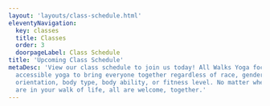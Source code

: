 ```yaml
---
layout: 'layouts/class-schedule.html'
eleventyNavigation:
  key: classes
  title: Classes
  order: 3
  doorpageLabel: Class Schedule
title: 'Upcoming Class Schedule'
metaDesc: 'View our class schedule to join us today! All Walks Yoga focuses on
  accessible yoga to bring everyone together regardless of race, gender, sexual
  orientation, body type, body ability, or fitness level. No matter where you
  are in your walk of life, all are welcome, together.'
---
```

